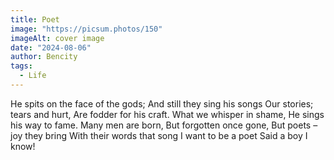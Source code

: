 ```yaml
---
title: Poet
image: "https://picsum.photos/150"
imageAlt: cover image
date: "2024-08-06"
author: Bencity
tags:
  - Life
---
```


He spits on the face of the gods;
And still they sing his songs
Our stories; tears and hurt,
Are fodder for his craft.
What we whisper in shame,
He sings his way to fame.
Many men are born,
But forgotten once gone,
But poets – joy they bring
With their words that song
I want to be a poet
Said a boy I know!
